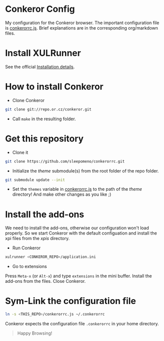 Conkeror Config
===============

My configuration for the Conkeror browser. The important configuration
file is [conkerorrc.js](conkerorrc.js). Brief explanations are in the
corresponding org/markdown files.

# Install XULRunner #

See the official [Installation details](https://developer.mozilla.org/en-US/docs/Mozilla/Projects/XULRunner/Getting_started_with_XULRunner).

# How to install Conkeror #

* Clone Conkeror 

```bash
git clone git://repo.or.cz/conkeror.git
```
* Call `make` in the resulting folder.


# Get this repository #

* Clone it

```bash
git clone https://github.com/sleepomeno/conkerorrc.git
```

* Initialize the *theme* submodule(s) from the root folder of the repo
folder.

```bash
git submodule update --init
```

* Set the `themes` variable in [conkerorrc.js](conkerorrc.js) to the
path of the *theme* directory! And make other changes as you like ;)

# Install the add-ons #

We need to install the add-ons, otherwise our configuration won't
load properly. So we start Conkeror with the default configuation and
install the xpi files from the *xpis* directory.

* Run Conkeror

```bash
xulrunner <CONKEROR_REPO>/application.ini
```

* Go to extensions

Press `Meta-x` (or `Alt-x`) and type `extensions` in the mini buffer. Install the
add-ons from the files. Close Conkeror.

# Sym-Link the configuration file #

```bash
ln -s <THIS_REPO>/conkerorrc.js ~/.conkerorrc
```
Conkeror expects the configuration file `.conkerorrc` in your home
directory.

> Happy Browsing!





